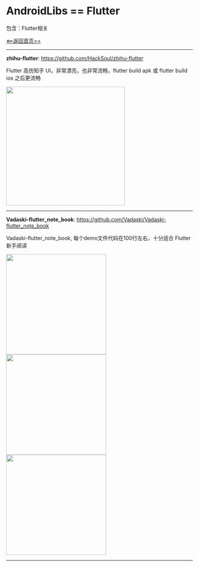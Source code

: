 # AndroidLibs == Flutter

包含：Flutter相关

[<==返回首页==](https://github.com/XXApple/AndroidLibs)

---

**zhihu-flutter**: https://github.com/HackSoul/zhihu-flutter

Flutter 高仿知乎 UI，非常漂亮，也非常流畅，flutter build apk 或 flutter build ios 之后更流畅

<img src="https://github.com/HackSoul/zhihu-flutter/blob/master/image/1.png" width="320"/>

---

**Vadaski-flutter_note_book**: https://github.com/Vadaski/Vadaski-flutter_note_book

Vadaski-flutter_note_book, 每个demo文件代码在100行左右，十分适合 Flutter 新手阅读

<img src="https://camo.githubusercontent.com/98f6b43e1609d23b99ae7dbe642f2a6502090214/68747470733a2f2f757365722d676f6c642d63646e2e786974752e696f2f323031382f392f31302f313635633234623361646262643561613f773d33363226683d36343026663d67696626733d313231343237" width="270"/> <img src="https://camo.githubusercontent.com/00ca65bdb319f97ffbf0095dba97dbf2f7dc2712/68747470733a2f2f757365722d676f6c642d63646e2e786974752e696f2f323031382f392f392f313635626431363463653033613335393f773d33363226683d36343226663d67696626733d353439363239" width="270"/> <img src="https://camo.githubusercontent.com/985093470c4e7c723e3b33cbb466ce652d85ccb1/68747470733a2f2f757365722d676f6c642d63646e2e786974752e696f2f323031382f392f31322f313635636435343633663939636232623f773d33363226683d36343026663d67696626733d363237343633" width="270"/>

---


